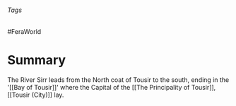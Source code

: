 ###### Tags

#FeraWorld

# Summary
The River Sirr leads from the North coat of Tousir to the south, ending in the '[[Bay of Tousir]]' where the Capital of the [[The Principality of Tousir]], [[Tousir (City)]] lay.